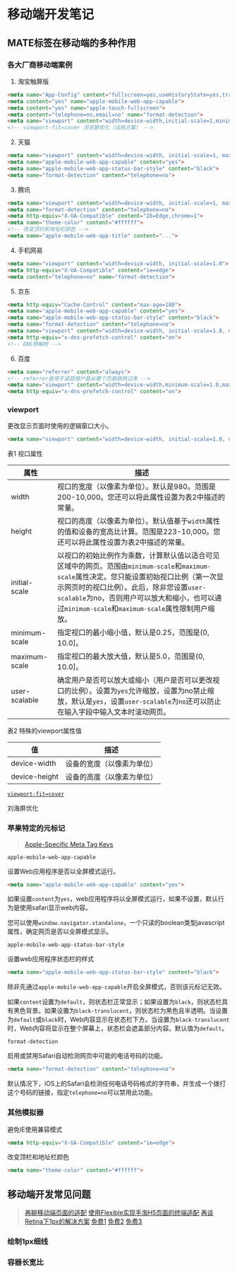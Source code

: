 # 移动端开发笔记

## MATE标签在移动端的多种作用

### 各大厂商移动端案例

1. 淘宝触屏版

```html
<meta name="App-Config" content="fullscreen=yes,useHistoryState=yes,transition=yes">
<meta content="yes" name="apple-mobile-web-app-capable">
<meta content="yes" name="apple-touch-fullscreen">
<meta content="telephone=no,email=no" name="format-detection">
<meta name="viewport" content="width=device-width,initial-scale=1,minimum-scale=1,maximum-scale=1,user-scalable=no,viewport-fit=cover">
<!-- viewport-fit=cover 浏览屏优化（试用方案） -->
```

2. 天猫

```html
<meta name="viewport" content="width=device-width, initial-scale=1, maximum-scale=1, user-scalable=no">
<meta name="apple-mobile-web-app-capable" content="yes">
<meta name="apple-mobile-web-app-status-bar-style" content="black">
<meta name="format-detection" content="telephone=no">
```

3. 腾讯

```html
<meta name="viewport" content="width=device-width, initial-scale=1, maximum-scale=1, minimum-scale=1, user-scalable=no, viewport-fit=cover">
<meta name="format-detection" content="telephone=no">
<meta http-equiv="X-UA-Compatible" content="IE=Edge,chrome=1">
<meta name="theme-color" content="#ffffff">
<!-- 改变顶栏和地址栏颜色 -->
<meta name="apple-mobile-web-app-title" content="...">
```

4. 手机网易

```html
<meta name="viewport" content="width=device-width, initial-scale=1.0">
<meta http-equiv="X-UA-Compatible" content="ie=edge">
<meta content="telephone=no" name="format-detection">
```

5. 京东

```html
<meta http-equiv="Cache-Control" content="max-age=180">
<meta name="apple-mobile-web-app-capable" content="yes">
<meta name="apple-mobile-web-app-status-bar-style" content="black">
<meta name="format-detection" content="telephone=no">
<meta name="viewport" content="width=device-width, initial-scale=1.0, maximum-scale=1.0, user-scalable=0, shrink-to-fit=no, viewport-fit=cover">
<meta http-equiv="x-dns-prefetch-control" content="on">
<!-- DNS预解析 -->
```

6. 百度

```html
<meta name="referrer" content="always">
<!-- referrer是用于追踪用户是从哪个页面跳转过来 -->
<meta name="viewport" content="width=device-width,minimum-scale=1.0,maximum-scale=1.0,user-scalable=no">
<meta http-equiv="x-dns-prefetch-control" content="on">
```

### viewport

更改显示页面时使用的逻辑窗口大小。

```html
<meta name="viewport" content="width=device-width, initial-scale=1.0, maximum-scale=1.0, minimum-scale=1.0, user-scalable=no">
```

表1  视口属性

属性 | 描述
--- | ---
width         | 视口的宽度（以像素为单位）。默认是980。范围是200-10,000。您还可以将此属性设置为表2中描述的常量。
height        | 视口的高度（以像素为单位）。默认值基于`width`属性的值和设备的宽高比计算。范围是223-10,000。您还可以将此属性设置为表2中描述的常量。
initial-scale | 以视口的初始比例作为乘数，计算默认值以适合可见区域中的网页。范围由`minimum-scale`和`maximum-scale`属性决定。您只能设置初始视口比例（第一次显示网页时的视口比例）。此后，除非您设置`user-scalable`为no，否则用户可以放大和缩小，也可以通过`minimum-scale`和`maximum-scale`属性限制用户缩放。
minimum-scale | 指定视口的最小缩小值，默认是0.25，范围是(0, 10.0]。
maximum-scale | 指定视口的最大放大值，默认是5.0，范围是(0, 10.0]。
user-scalable | 确定用户是否可以放大或缩小（用户是否可以更改视口的比例）。设置为`yes`允许缩放，设置为no禁止缩放，默认是`yes`，设置`user-scalable`为`no`还可以防止在输入字段中输入文本时滚动网页。

表2  特殊的viewport属性值

值 | 描述
--- | ---
device-width | 设备的宽度（以像素为单位）
device-height | 设备的高度（以像素为单位）

[`viewport-fit=cover`](https://developer.mozilla.org/en-US/docs/Web/CSS/@viewport/viewport-fit)

刘海屏优化

### 苹果特定的元标记

> [Apple-Specific Meta Tag Keys](https://developer.apple.com/library/archive/documentation/AppleApplications/Reference/SafariHTMLRef/Articles/MetaTags.html#//apple_ref/doc/uid/TP40008193-SW1)

`apple-mobile-web-app-capable`

设置Web应用程序是否以全屏模式运行。

```html
<meta name="apple-mobile-web-app-capable" content="yes">
```

如果设置`content`为`yes`，web应用程序将以全屏模式运行，如果不设置，默认行为是使用safari显示web内容。

您可以使用`window.navigator.standalone`，一个只读的boolean类型javascript属性，确定网页是否以全屏模式显示。

`apple-mobile-web-app-status-bar-style`

设置web应用程序状态栏的样式

```html
<meta name="apple-mobile-web-app-status-bar-style" content="black">
```

除非先通过`apple-mobile-web-app-capable`开启全屏模式，否则该元标记无效。

如果`content`设置为`default`，则状态栏正常显示；如果设置为`black`，则状态栏具有黑色背景。如果设置为`black-translucent`，则状态栏为黑色且半透明。当设置为`default`或`black`时，Web内容显示在状态栏下方。当设置为`black-translucent`时，Web内容将显示在整个屏幕上，状态栏会遮盖部分内容。默认值为`default`。

`format-detection`

启用或禁用Safari自动检测网页中可能的电话号码的功能。

```html
<meta name="format-detection" content="telephone=no">
```

默认情况下，iOS上的Safari会检测任何电话号码格式的字符串，并生成一个拨打这个号码的链接，指定`telephone=no`可以禁用此功能。

### 其他模拟器

避免IE使用兼容模式

```html
<meta http-equiv="X-UA-Compatible" content="ie=edge">
```

改变顶栏和地址栏颜色

```html
<meta name="theme-color" content="#ffffff">
```

## 移动端开发常见问题

> [再聊移动端页面的适配](https://www.w3cplus.com/css/vw-for-layout.html)
> [使用Flexible实现手淘H5页面的终端适配](https://www.w3cplus.com/mobile/lib-flexible-for-html5-layout.html)
> [再谈Retina下1px的解决方案](https://www.w3cplus.com/css/fix-1px-for-retina.html)
> [免费1](https://juejin.im/entry/5a9d07ee6fb9a028c149f55b)
> [免费2](https://www.cnblogs.com/sybboy/p/6474999.html)
> [免费3](https://juejin.im/entry/5aa0aa056fb9a028be358ff4)

### 绘制1px细线

### 容器长宽比


